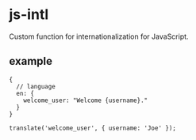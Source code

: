 # js-intl

Custom function for internationalization for JavaScript. 

## example

```
{
  // language
  en: {
    welcome_user: "Welcome {username}."
  }
}

translate('welcome_user', { username: 'Joe' });
```
